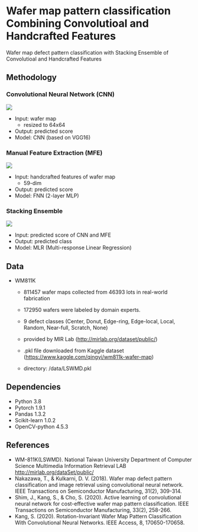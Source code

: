 # Wafer map pattern classification Combining Convolutioal and Handcrafted Features 

Wafer map defect pattern classification with Stacking Ensemble of Convolutioal and Handcrafted Features 

## Methodology

### Convolutional Neural Network (CNN)

![](https://github.com/DMkelllog/Wafer_map_pattern_classification_CNN/blob/main/CNN%20flow.PNG?raw=true)

* Input:    wafer map
  * resized to 64x64
* Output: predicted score
* Model:  CNN (based on VGG16)

### Manual Feature Extraction (MFE)

![](https://github.com/DMkelllog/Wafer_map_pattern_classification_CNN/blob/main/CNN%20flow.PNG?raw=true)

* Input:    handcrafted features of wafer map
  * 59-dim
* Output: predicted score
* Model:  FNN (2-layer MLP)

### Stacking Ensemble

![](https://github.com/DMkelllog/Wafer_map_pattern_classification_CNN/blob/main/CNN%20flow.PNG?raw=true)

* Input:    predicted score of CNN and MFE
* Output: predicted class
* Model:  MLR (Multi-response Linear Regression)


## Data

* WM811K
  * 811457 wafer maps collected from 46393 lots in real-world fabrication

  * 172950 wafers were labeled by domain experts.

  * 9 defect classes (Center, Donut, Edge-ring, Edge-local, Local, Random, Near-full, Scratch, None)

    

  * provided by MIR Lab (http://mirlab.org/dataset/public/)

  * .pkl file downloaded from Kaggle dataset (https://www.kaggle.com/qingyi/wm811k-wafer-map)

  * directory: /data/LSWMD.pkl

## Dependencies

* Python 3.8
* Pytorch 1.9.1
* Pandas 1.3.2
* Scikit-learn 1.0.2
* OpenCV-python 4.5.3

## References

* WM-811K(LSWMD). National Taiwan University Department of Computer Science Multimedia Information Retrieval LAB http://mirlab.org/dataSet/public/
* Nakazawa, T., & Kulkarni, D. V. (2018). Wafer map defect pattern classification and image retrieval using convolutional neural network. IEEE Transactions on Semiconductor Manufacturing, 31(2), 309-314.
* Shim, J., Kang, S., & Cho, S. (2020). Active learning of convolutional neural network for cost-effective wafer map pattern classification. IEEE Transactions on Semiconductor Manufacturing, 33(2), 258-266.
* Kang, S. (2020). Rotation-Invariant Wafer Map Pattern Classification With Convolutional Neural Networks. IEEE Access, 8, 170650-170658.
